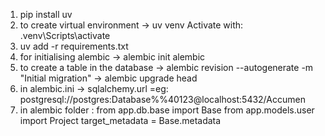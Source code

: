 1. pip install uv
2. to create virtual environment -> uv venv
   Activate with: .venv\Scripts\activate
3. uv add -r requirements.txt
4. for initialising alembic -> alembic init alembic
5. to create a table in the database -> alembic revision --autogenerate -m "Initial migration" -> alembic upgrade head
6. in alembic.ini -> sqlalchemy.url =eg: postgresql://postgres:Database%%40123@localhost:5432/Accumen
7. in alembic folder :
from app.db.base import Base
from app.models.user import Project
target_metadata = Base.metadata
